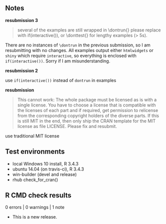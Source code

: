 ## Notes

**resubmission 3**

>several of the examples are still wrapped in \dontrun{}
please replace with if(interactive()),
or \donttest{} for lengthy examples (> 5s).

There are no instances of `\dontrun` in the previous submission, so I am resubmitting with no changes.  All examples output either `htmlwidgets` or `shiny` which require `interactive`, so everything is enclosed with `if(interactive())`.  Sorry if I am misunderstanding.

**resubmission 2**

use `if(interactive())` instead of `dontrun` in examples

**resubmission**

> This cannot work: The whole package must be licensed as is with a single 
license. You have to choose a license that is compatible with the 
licenses of each part and if required, get permission to relicense from 
the corresponding copyright holders of the diverse parts.
If this is still MIT in the end, then only ship the CRAN template for 
the MIT license as file LICENSE.
Please fix and resubmit.

use traditional MIT license


## Test environments
* local Windows 10 install, R 3.4.3
* ubuntu 14.04 (on travis-ci), R 3.4.3
* win-builder (devel and release)
* rhub check_for_cran()

## R CMD check results

0 errors | 0 warnings | 1 note

* This is a new release.
